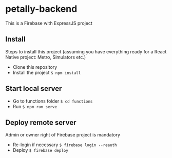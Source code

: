 # petally-backend

This is a Firebase with ExpressJS project

## Install

Steps to install this project (assuming you have everything ready for a React Native project: Metro, Simulators etc.)
- Clone this repository
- Install the project `$ npm install`

## Start local server

- Go to functions folder `$ cd functions`
- Run `$ npm run serve`

## Deploy remote server

Admin or owner right of Firebase project is mandatory

- Re-login if necessary `$ firebase login --reauth`
- Deploy `$ firebase deploy`